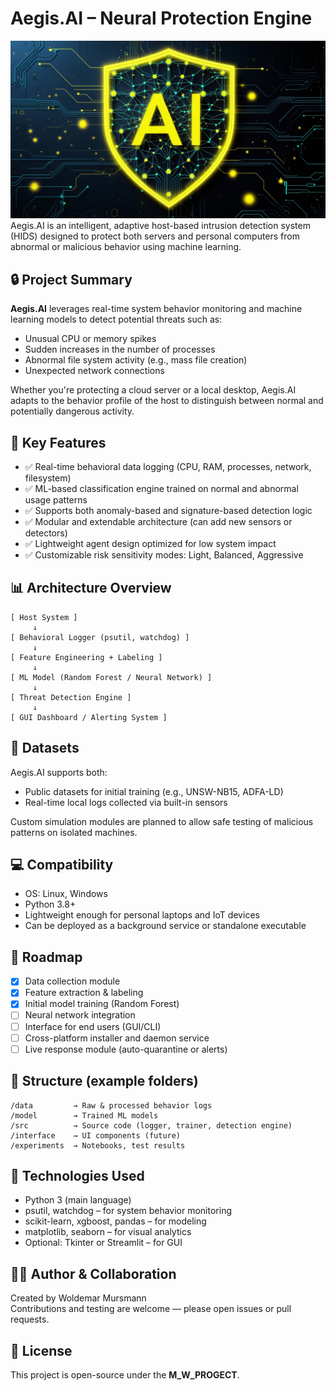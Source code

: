 # Aegis.AI – Neural Protection Engine
![Logo](LOGO.jpg)
Aegis.AI is an intelligent, adaptive host-based intrusion detection system (HIDS) designed to protect both servers and personal computers from abnormal or malicious behavior using machine learning.

## 🔒 Project Summary

**Aegis.AI** leverages real-time system behavior monitoring and machine learning models to detect potential threats such as:

- Unusual CPU or memory spikes  
- Sudden increases in the number of processes  
- Abnormal file system activity (e.g., mass file creation)  
- Unexpected network connections  

Whether you're protecting a cloud server or a local desktop, Aegis.AI adapts to the behavior profile of the host to distinguish between normal and potentially dangerous activity.

## 🧠 Key Features

- ✅ Real-time behavioral data logging (CPU, RAM, processes, network, filesystem)
- ✅ ML-based classification engine trained on normal and abnormal usage patterns
- ✅ Supports both anomaly-based and signature-based detection logic
- ✅ Modular and extendable architecture (can add new sensors or detectors)
- ✅ Lightweight agent design optimized for low system impact
- ✅ Customizable risk sensitivity modes: Light, Balanced, Aggressive

## 📊 Architecture Overview

```
[ Host System ]
     ↓
[ Behavioral Logger (psutil, watchdog) ]
     ↓
[ Feature Engineering + Labeling ]
     ↓
[ ML Model (Random Forest / Neural Network) ]
     ↓
[ Threat Detection Engine ]
     ↓
[ GUI Dashboard / Alerting System ]
```

## 🧪 Datasets

Aegis.AI supports both:
- Public datasets for initial training (e.g., UNSW-NB15, ADFA-LD)
- Real-time local logs collected via built-in sensors

Custom simulation modules are planned to allow safe testing of malicious patterns on isolated machines.

## 💻 Compatibility

- OS: Linux, Windows
- Python 3.8+
- Lightweight enough for personal laptops and IoT devices  
- Can be deployed as a background service or standalone executable

## 🚀 Roadmap

- [x] Data collection module  
- [x] Feature extraction & labeling  
- [x] Initial model training (Random Forest)  
- [ ] Neural network integration  
- [ ] Interface for end users (GUI/CLI)  
- [ ] Cross-platform installer and daemon service  
- [ ] Live response module (auto-quarantine or alerts)  

## 📁 Structure (example folders)

```
/data         → Raw & processed behavior logs  
/model        → Trained ML models  
/src          → Source code (logger, trainer, detection engine)  
/interface    → UI components (future)  
/experiments  → Notebooks, test results  
```

## 🤖 Technologies Used

- Python 3 (main language)  
- psutil, watchdog – for system behavior monitoring  
- scikit-learn, xgboost, pandas – for modeling  
- matplotlib, seaborn – for visual analytics  
- Optional: Tkinter or Streamlit – for GUI

## 👨‍💻 Author & Collaboration

Created by Woldemar Mursmann  
Contributions and testing are welcome — please open issues or pull requests.

## 📜 License

This project is open-source under the **M_W_PROGECT**.
